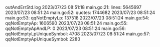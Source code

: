 outAndErrStd.log
2023/07/23 08:51:18 main.go:21: lines: 5645697
2023/07/23 08:51:24 main.go:52: quotes: 1744682
2023/07/23 08:51:24 main.go:53: qqNotEmptyLp: 137518
2023/07/23 08:51:24 main.go:54: qqNotEmptyAp: 1606590
2023/07/23 08:51:24 main.go:55: qqNotEmptyApAndLP: 0
2023/07/23 08:51:24 main.go:56: qqNotEmptyLpUniqueSymbol: 4708
2023/07/23 08:51:24 main.go:57: qqNotEmptyApUniqueSymbol: 2280





